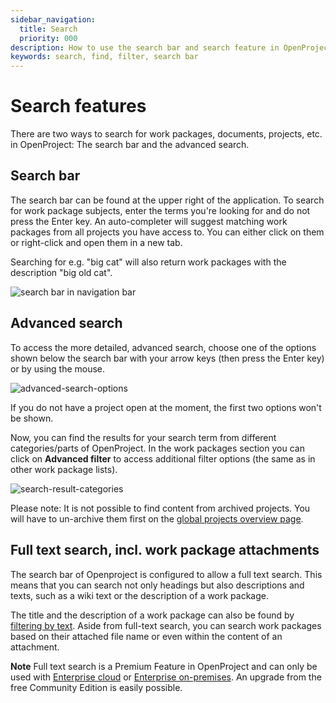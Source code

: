```yaml
---
sidebar_navigation:
  title: Search
  priority: 000
description: How to use the search bar and search feature in OpenProject
keywords: search, find, filter, search bar
---
```


# Search features

There are two ways to search for work packages, documents, projects, etc. in OpenProject: The search bar and the advanced search. 

## Search bar

The search bar can be found at the upper right of the application. To search for work package subjects, enter the terms you're looking for and do not press the Enter key. An auto-completer will suggest matching work packages from all projects you have access to. You can either click on them or right-click and open them in a new tab.

Searching for e.g. "big cat" will also return work packages with the description "big old cat".

![search bar in navigation bar](search-bar-in-navigation-bar.png)

## Advanced search

To access the more detailed, advanced search, choose one of the options shown below the search bar with your arrow keys (then press the Enter key) or by using the mouse.

![advanced-search-options](image-20210412204814858.png)

If you do not have a project open at the moment, the first two options won't be shown.

Now, you can find the results for your search term from different categories/parts of OpenProject. In the work packages section you can click on **Advanced filter** to access additional filter options (the same as in other work package lists).

![search-result-categories](image-20210412205730857.png)

Please note: It is not possible to find content from archived projects. You will have to un-archive them first on the [global projects overview page](../projects/#projects-list).

## Full text search, incl. work package attachments

The search bar of Openproject is configured to allow a full text search. This means that you can search not only headings but also descriptions and texts, such as a wiki text or the description of a work package.

The title and the description of a work package can also be found by [filtering by text](../work-packages/work-package-table-configuration/#filtering-by-text).
Aside from full-text search, you can search work packages based on their attached file name or even within the content of an attachment.

**Note** Full text search is a Premium Feature in OpenProject and can only be used with [Enterprise cloud](../../enterprise-guide/enterprise-cloud-guide/) or [Enterprise on-premises](../../enterprise-guide/enterprise-on-premises-guide/). An upgrade from the free Community Edition is easily possible.

